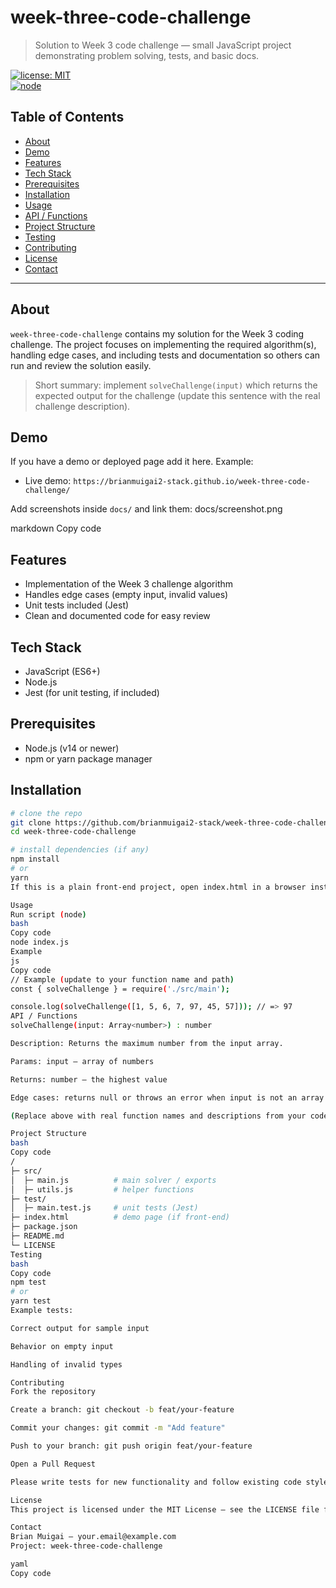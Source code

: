 # week-three-code-challenge

> Solution to Week 3 code challenge — small JavaScript project demonstrating problem solving, tests, and basic docs.

[![license: MIT](https://img.shields.io/badge/license-MIT-blue.svg)](LICENSE)  
[![node](https://img.shields.io/badge/node-%3E%3D14-brightgreen.svg)](https://nodejs.org/)

## Table of Contents
- [About](#about)  
- [Demo](#demo)  
- [Features](#features)  
- [Tech Stack](#tech-stack)  
- [Prerequisites](#prerequisites)  
- [Installation](#installation)  
- [Usage](#usage)  
- [API / Functions](#api--functions)  
- [Project Structure](#project-structure)  
- [Testing](#testing)  
- [Contributing](#contributing)  
- [License](#license)  
- [Contact](#contact)

---

## About
`week-three-code-challenge` contains my solution for the Week 3 coding challenge. The project focuses on implementing the required algorithm(s), handling edge cases, and including tests and documentation so others can run and review the solution easily.

> Short summary: implement `solveChallenge(input)` which returns the expected output for the challenge (update this sentence with the real challenge description).

## Demo
If you have a demo or deployed page add it here. Example:
- Live demo: `https://brianmuigai2-stack.github.io/week-three-code-challenge/`

Add screenshots inside `docs/` and link them:
docs/screenshot.png

markdown
Copy code

## Features
- Implementation of the Week 3 challenge algorithm
- Handles edge cases (empty input, invalid values)
- Unit tests included (Jest)
- Clean and documented code for easy review

## Tech Stack
- JavaScript (ES6+)
- Node.js
- Jest (for unit testing, if included)

## Prerequisites
- Node.js (v14 or newer)  
- npm or yarn package manager

## Installation

```bash
# clone the repo
git clone https://github.com/brianmuigai2-stack/week-three-code-challenge.git
cd week-three-code-challenge

# install dependencies (if any)
npm install
# or
yarn
If this is a plain front-end project, open index.html in a browser instead of installing dependencies.

Usage
Run script (node)
bash
Copy code
node index.js
Example
js
Copy code
// Example (update to your function name and path)
const { solveChallenge } = require('./src/main');

console.log(solveChallenge([1, 5, 6, 7, 97, 45, 57])); // => 97
API / Functions
solveChallenge(input: Array<number>) : number

Description: Returns the maximum number from the input array.

Params: input — array of numbers

Returns: number — the highest value

Edge cases: returns null or throws an error when input is not an array or empty (update to match your implementation)

(Replace above with real function names and descriptions from your code.)

Project Structure
bash
Copy code
/
├─ src/
│  ├─ main.js          # main solver / exports
│  ├─ utils.js         # helper functions
├─ test/
│  ├─ main.test.js     # unit tests (Jest)
├─ index.html          # demo page (if front-end)
├─ package.json
├─ README.md
└─ LICENSE
Testing
bash
Copy code
npm test
# or
yarn test
Example tests:

Correct output for sample input

Behavior on empty input

Handling of invalid types

Contributing
Fork the repository

Create a branch: git checkout -b feat/your-feature

Commit your changes: git commit -m "Add feature"

Push to your branch: git push origin feat/your-feature

Open a Pull Request

Please write tests for new functionality and follow existing code style.

License
This project is licensed under the MIT License — see the LICENSE file for details.

Contact
Brian Muigai — your.email@example.com
Project: week-three-code-challenge

yaml
Copy code
